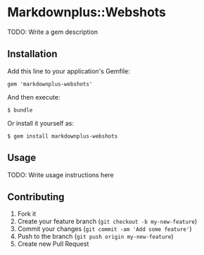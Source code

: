 # Markdownplus::Webshots

TODO: Write a gem description

## Installation

Add this line to your application's Gemfile:

    gem 'markdownplus-webshots'

And then execute:

    $ bundle

Or install it yourself as:

    $ gem install markdownplus-webshots

## Usage

TODO: Write usage instructions here

## Contributing

1. Fork it
2. Create your feature branch (`git checkout -b my-new-feature`)
3. Commit your changes (`git commit -am 'Add some feature'`)
4. Push to the branch (`git push origin my-new-feature`)
5. Create new Pull Request
